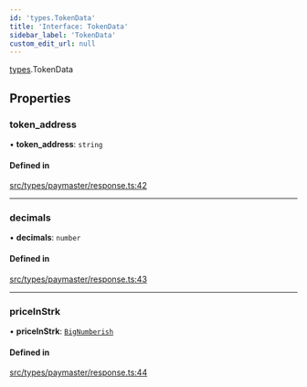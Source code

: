 ```yaml
---
id: 'types.TokenData'
title: 'Interface: TokenData'
sidebar_label: 'TokenData'
custom_edit_url: null
---
```


[types](../namespaces/types.md).TokenData

## Properties

### token_address

• **token_address**: `string`

#### Defined in

[src/types/paymaster/response.ts:42](https://github.com/starknet-io/starknet.js/blob/v7.6.4/src/types/paymaster/response.ts#L42)

---

### decimals

• **decimals**: `number`

#### Defined in

[src/types/paymaster/response.ts:43](https://github.com/starknet-io/starknet.js/blob/v7.6.4/src/types/paymaster/response.ts#L43)

---

### priceInStrk

• **priceInStrk**: [`BigNumberish`](../namespaces/types.md#bignumberish)

#### Defined in

[src/types/paymaster/response.ts:44](https://github.com/starknet-io/starknet.js/blob/v7.6.4/src/types/paymaster/response.ts#L44)
